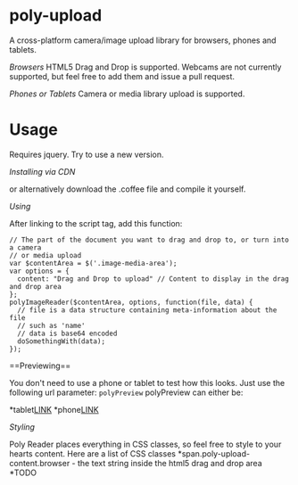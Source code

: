 poly-upload
===========

A cross-platform camera/image upload library for browsers, phones and tablets.

_Browsers_
HTML5 Drag and Drop is supported.
Webcams are not currently supported, but feel free to add them and issue a pull request.

_Phones or Tablets_
Camera or media library upload is supported.

Usage
===========

Requires jquery.  Try to use a new version.

_Installing via CDN_

or alternatively download the .coffee file and compile it yourself.

_Using_

After linking to the script tag, add this function:

    // The part of the document you want to drag and drop to, or turn into a camera
    // or media upload
    var $contentArea = $('.image-media-area');
    var options = {
      content: "Drag and Drop to upload" // Content to display in the drag and drop area
    };
    polyImageReader($contentArea, options, function(file, data) {
      // file is a data structure containing meta-information about the file
      // such as 'name'
      // data is base64 encoded
      doSomethingWith(data);
    });

==Previewing==

You don't need to use a phone or tablet to test how this looks.  Just use the
following url parameter:  `polyPreview`
polyPreview can either be:

*tablet[LINK](LINK)
*phone[LINK](LINK)

_Styling_

Poly Reader places everything in CSS classes, so feel free to style to your hearts content.  Here
are a list of CSS classes
  *span.poly-upload-content.browser - the text string inside the html5 drag and drop area
  *TODO
